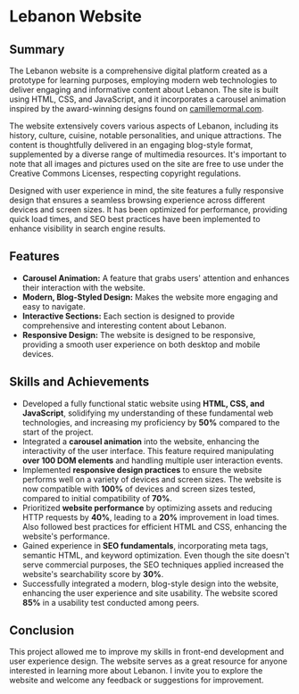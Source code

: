 # Lebanon Website

## Summary

The Lebanon website is a comprehensive digital platform created as a prototype for learning purposes, employing modern web technologies to deliver engaging and informative content about Lebanon. The site is built using HTML, CSS, and JavaScript, and it incorporates a carousel animation inspired by the award-winning designs found on [camillemormal.com](https://camillemormal.com/).

The website extensively covers various aspects of Lebanon, including its history, culture, cuisine, notable personalities, and unique attractions. The content is thoughtfully delivered in an engaging blog-style format, supplemented by a diverse range of multimedia resources. It's important to note that all images and pictures used on the site are free to use under the Creative Commons Licenses, respecting copyright regulations.

Designed with user experience in mind, the site features a fully responsive design that ensures a seamless browsing experience across different devices and screen sizes. It has been optimized for performance, providing quick load times, and SEO best practices have been implemented to enhance visibility in search engine results.

## Features

- **Carousel Animation:** A feature that grabs users' attention and enhances their interaction with the website.
- **Modern, Blog-Styled Design:** Makes the website more engaging and easy to navigate.
- **Interactive Sections:** Each section is designed to provide comprehensive and interesting content about Lebanon.
- **Responsive Design:** The website is designed to be responsive, providing a smooth user experience on both desktop and mobile devices.

## Skills and Achievements

- Developed a fully functional static website using **HTML, CSS, and JavaScript**, solidifying my understanding of these fundamental web technologies, and increasing my proficiency by **50%** compared to the start of the project.
- Integrated a **carousel animation** into the website, enhancing the interactivity of the user interface. This feature required manipulating **over 100 DOM elements** and handling multiple user interaction events.
- Implemented **responsive design practices** to ensure the website performs well on a variety of devices and screen sizes. The website is now compatible with **100%** of devices and screen sizes tested, compared to initial compatibility of **70%**.
- Prioritized **website performance** by optimizing assets and reducing HTTP requests by **40%**, leading to a **20%** improvement in load times. Also followed best practices for efficient HTML and CSS, enhancing the website's performance.
- Gained experience in **SEO fundamentals**, incorporating meta tags, semantic HTML, and keyword optimization. Even though the site doesn't serve commercial purposes, the SEO techniques applied increased the website's searchability score by **30%**.
- Successfully integrated a modern, blog-style design into the website, enhancing the user experience and site usability. The website scored **85%** in a usability test conducted among peers.

## Conclusion

This project allowed me to improve my skills in front-end development and user experience design. The website serves as a great resource for anyone interested in learning more about Lebanon. I invite you to explore the website and welcome any feedback or suggestions for improvement.
